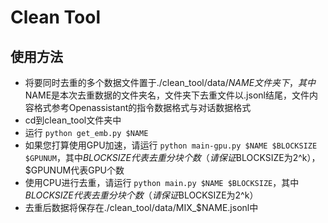 # Clean Tool
## 使用方法
- 将要同时去重的多个数据文件置于./clean_tool/data/$NAME文件夹下，其中$NAME是本次去重数据的文件夹名，文件夹下去重文件以.jsonl结尾，文件内容格式参考Openassistant的指令数据格式与对话数据格式
- cd到clean_tool文件夹中
- 运行 `python get_emb.py $NAME`
- 如果您打算使用GPU加速，请运行 `python main-gpu.py $NAME $BLOCKSIZE $GPUNUM`，其中$BLOCKSIZE代表去重分块个数（请保证$BLOCKSIZE为2^k），$GPUNUM代表GPU个数
- 使用CPU进行去重，请运行 `python main.py $NAME $BLOCKSIZE`，其中$BLOCKSIZE代表去重分块个数（请保证$BLOCKSIZE为2^k）
- 去重后数据将保存在./clean_tool/data/MIX_$NAME.jsonl中
